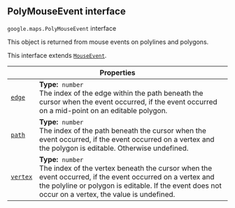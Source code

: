 
<devsite-heading text=" PolyMouseEvent interface" for="PolyMouseEvent" level="h2" link="" toc="" back-to-top=""><h2 id="PolyMouseEvent" is-upgraded="">PolyMouseEvent interface</h2></devsite-heading>
<p>
<code translate="no" dir="ltr"><span itemprop="path">google.maps</span>.<span itemprop="name">PolyMouseEvent</span></code>
interface
</p>
<p>This object is returned from mouse events on polylines and polygons.</p>
<p>This interface extends
<code translate="no" dir="ltr"><a href="MouseEvent.md">MouseEvent</a></code>.
</p>
<div class="devsite-table-wrapper"><table class="properties responsive" summary="interface PolyMouseEvent - Properties">
<thead>
<tr><th colspan="2">Properties</th>
</tr></thead>
<tbody>
<tr id="PolyMouseEvent.edge">
<td itemprop="property"><code translate="no" dir="ltr"><a class="secret-link" href="#PolyMouseEvent.edge"><span>edge</span></a></code></td>
<td><div><strong>Type:</strong>&nbsp; <code translate="no" dir="ltr">number</code></div>
<div class="desc">The index of the edge within the path beneath the cursor when the event occurred, if the event occurred on a mid-point on an editable polygon.</div></td>
</tr>
<tr id="PolyMouseEvent.path">
<td itemprop="property"><code translate="no" dir="ltr"><a class="secret-link" href="#PolyMouseEvent.path"><span>path</span></a></code></td>
<td><div><strong>Type:</strong>&nbsp; <code translate="no" dir="ltr">number</code></div>
<div class="desc">The index of the path beneath the cursor when the event occurred, if the event occurred on a vertex and the polygon is editable. Otherwise undefined.</div></td>
</tr>
<tr id="PolyMouseEvent.vertex">
<td itemprop="property"><code translate="no" dir="ltr"><a class="secret-link" href="#PolyMouseEvent.vertex"><span>vertex</span></a></code></td>
<td><div><strong>Type:</strong>&nbsp; <code translate="no" dir="ltr">number</code></div>
<div class="desc">The index of the vertex beneath the cursor when the event occurred, if the event occurred on a vertex and the polyline or polygon is editable. If the event does not occur on a vertex, the value is undefined.</div></td>
</tr>
</tbody>
</table></div>
